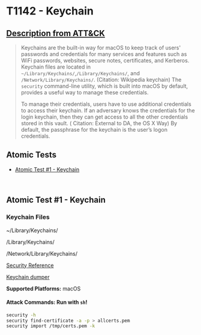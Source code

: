 # T1142 - Keychain

## [Description from ATT&CK](https://attack.mitre.org/wiki/Technique/T1142)

<blockquote>Keychains are the built-in way for macOS to keep track of users' passwords and credentials for many services and features such as WiFi passwords, websites, secure notes, certificates, and Kerberos. Keychain files are located in <code>~/Library/Keychains/</code>,<code>/Library/Keychains/</code>, and <code>/Network/Library/Keychains/</code>. (Citation: Wikipedia keychain) The <code>security</code> command-line utility, which is built into macOS by default, provides a useful way to manage these credentials.

To manage their credentials, users have to use additional credentials to access their keychain. If an adversary knows
the credentials for the login keychain, then they can get access to all the other credentials stored in this vault. (
Citation: External to DA, the OS X Way) By default, the passphrase for the keychain is the user’s logon
credentials.</blockquote>

## Atomic Tests

- [Atomic Test #1 - Keychain](#atomic-test-1---keychain)

<br/>

## Atomic Test #1 - Keychain

### Keychain Files

~/Library/Keychains/

/Library/Keychains/

/Network/Library/Keychains/

[Security Reference](https://developer.apple.com/legacy/library/documentation/Darwin/Reference/ManPages/man1/security.1.html)

[Keychain dumper](https://github.com/juuso/keychaindump)

**Supported Platforms:** macOS

#### Attack Commands: Run with `sh`!

```sh
security -h
security find-certificate -a -p > allcerts.pem
security import /tmp/certs.pem -k
```

<br/>
